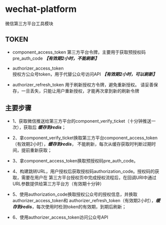 wechat-platform
===========

微信第三方平台工具模块


## TOKEN
- component_access_token
  第三方平台令牌，主要用于获取预授权码pre_auth_code  ***【有效期2小时，不能刷新】***

- authorizer_access_token  
  授权方公众号token，用于代替公众号访问API ***【有效期2小时，可以刷新】***

- authorizer_refresh_token
  用于刷新授权方令牌，避免重新授权。
  请妥善保存，一旦丢失，只能让用户重新授权，才能再次拿到新的刷新令牌

## 主要步骤
- 1、获取微信推送给第三方平台的component_verify_ticket（十分钟推送一次），获取后 ***缓存到redis***；

- 2、拿component_verify_ticket换取第三方平台component_access_token（有效期2小时），***缓存到redis***，
     不能刷新，每次从缓存获取时判断过期时间，提前重新获取；

- 3、拿component_access_token换取预授权码pre_auth_code。

- 4、构建跳转URL，用户授权后获取授权码authorization_code。授权码的获取，需要在用户在
     第三方平台授权页中完成授权流程后，在回调URI中通过URL参数提供给第三方平台方（有效期十分钟）

- 5、使用authorization_code换取授权公众号的授权信息，并换取authorizer_access_token和
     authorizer_refresh_token（有效期2小时），***缓存到redis***，每次使用时检测token的有效期，到期后刷新；

- 6、使用authorizer_access_token访问公众号API
